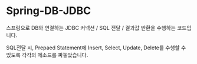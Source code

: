 # Spring-DB-JDBC



스프링으로 DB와 연결하는 JDBC 커넥션 / SQL 전달 / 결과값 반환을 수행하는 코드입니다.

SQL전달 시, Prepaed Statement에 Insert, Select, Update, Delete를 수행할 수 있도록 각각의 메소드를 짜놓았습니다.

